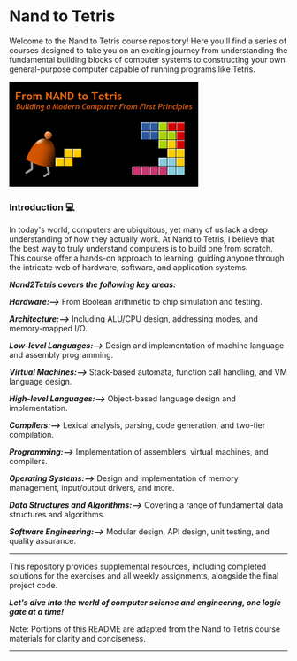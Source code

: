 # Nand to Tetris 
Welcome to the Nand to Tetris course repository! Here you'll find a series of courses designed to take you on an exciting journey from understanding the fundamental building blocks of computer systems to constructing your own general-purpose computer capable of running programs like Tetris.

![This image contains a robot picking up some object, for buildin tetris](NAND2Tetris.png)

### Introduction 💻
In today's world, computers are ubiquitous, yet many of us lack a deep understanding of how they actually work. At Nand to Tetris, I believe that the best way to truly understand computers is to build one from scratch. This course offer a hands-on approach to learning, guiding anyone through the intricate web of hardware, software, and application systems.

**_Nand2Tetris covers the following key areas:_**

**_Hardware:-->_** From Boolean arithmetic to chip simulation and testing.   

**_Architecture:-->_** Including ALU/CPU design, addressing modes, and memory-mapped I/O.  

**_Low-level Languages:-->_** Design and implementation of machine language and assembly programming.  

**_Virtual Machines:-->_** Stack-based automata, function call handling, and VM language design.  

**_High-level Languages:-->_** Object-based language design and implementation.  

**_Compilers:-->_** Lexical analysis, parsing, code generation, and two-tier compilation.  

**_Programming:-->_** Implementation of assemblers, virtual machines, and compilers.  

**_Operating Systems:-->_** Design and implementation of memory management, input/output drivers, and more.  

**_Data Structures and Algorithms:-->_** Covering a range of fundamental data structures and algorithms.  

**_Software Engineering:-->_** Modular design, API design, unit testing, and quality assurance.  

----

This repository provides supplemental resources, including completed solutions for the exercises and all weekly assignments, alongside the final project code.

*__Let's dive into the world of computer science and engineering, one logic gate at a time!__*

Note: Portions of this README are adapted from the Nand to Tetris course materials for clarity and conciseness.

---
